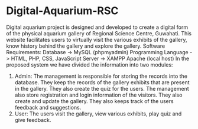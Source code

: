 # Digital-Aquarium-RSC
Digital aquarium project is designed and developed to create a digital form of the physical aquarium gallery of Regional Science Centre, Guwahati. This website facilitates users to virtually visit the various exhibits of the gallery, know history behind the gallery and explore the gallery. 
Software Requirements:
Database ->	MySQL (phpmyadmin)
Programming Language ->	HTML, PHP, CSS, JavaScript
Server -> XAMPP Apache (local host)
In the proposed system we have divided the information into two modules:
1.	Admin: The management is responsible for storing the records into the database. They keep the records of the gallery exhibits that are present in the gallery. They also create the quiz for the users. The management also store registration and login information of the visitors. They also create and update the gallery. They also keeps track of the users feedback and suggestions.
2.	User: The users visit the gallery, view various exhibits, play quiz and give feedback.
